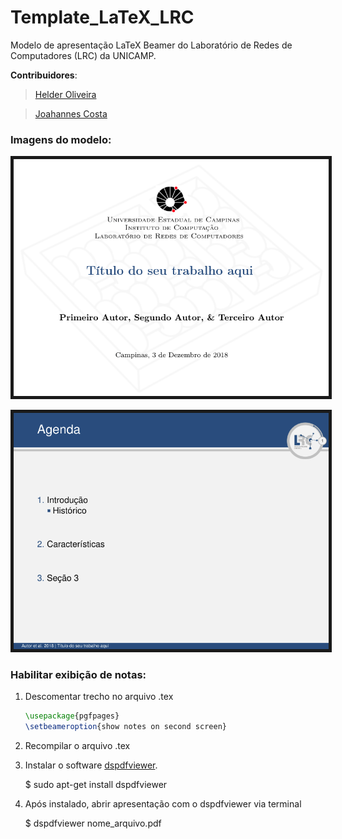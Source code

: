 # Template_LaTeX_LRC
Modelo de apresentação LaTeX Beamer do Laboratório de Redes de Computadores (LRC) da UNICAMP.

**Contribuidores**:

> [Helder Oliveira](http://www.lrc.ic.unicamp.br/~helder "Helder's Homepage")

> [Joahannes Costa](http://www.lrc.ic.unicamp.br/~joahannes "Joahannes' Homepage")

### Imagens do modelo: ###

<p align="center">
	<img src="https://github.com/joahannes/Template_LaTeX_LRC/blob/master/images/template1.png" border="5" width="600"/>
</p>

<p align="center">
	<img src="https://github.com/joahannes/Template_LaTeX_LRC/blob/master/images/template2.png" border="5" width="600"/>
</p>

### Habilitar exibição de notas: ###

1. Descomentar trecho no arquivo .tex

	```tex
	\usepackage{pgfpages}
	\setbeameroption{show notes on second screen}
	```
	
2. Recompilar o arquivo .tex

3. Instalar o software [dspdfviewer](https://dspdfviewer.danny-edel.de/).

	$ sudo apt-get install dspdfviewer

4. Após instalado, abrir apresentação com o dspdfviewer via terminal

	$ dspdfviewer nome_arquivo.pdf
